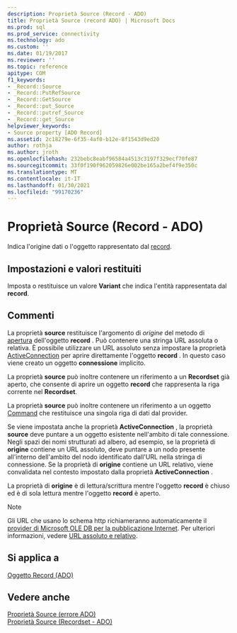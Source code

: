 ```yaml
---
description: Proprietà Source (Record - ADO)
title: Proprietà Source (record ADO) | Microsoft Docs
ms.prod: sql
ms.prod_service: connectivity
ms.technology: ado
ms.custom: ''
ms.date: 01/19/2017
ms.reviewer: ''
ms.topic: reference
apitype: COM
f1_keywords:
- _Record::Source
- _Record::PutRefSource
- _Record::GetSource
- _Record::put_Source
- _Record::putref_Source
- _Record::get_Source
helpviewer_keywords:
- Source property [ADO Record]
ms.assetid: 2c18279e-6f35-4af0-b12e-8f1543d9ed20
author: rothja
ms.author: jroth
ms.openlocfilehash: 232bebc8eabf96584a4513c3197f329ecf70fe87
ms.sourcegitcommit: 33f0f190f962059826e002be165a2bef4f9e350c
ms.translationtype: MT
ms.contentlocale: it-IT
ms.lasthandoff: 01/30/2021
ms.locfileid: "99170236"
---
```

# <a name="source-property-ado-record"></a>Proprietà Source (Record - ADO)
Indica l'origine dati o l'oggetto rappresentato dal [record](./record-object-ado.md).  
  
## <a name="settings-and-return-values"></a>Impostazioni e valori restituiti  
 Imposta o restituisce un valore **Variant** che indica l'entità rappresentata dal **record**.  
  
## <a name="remarks"></a>Commenti  
 La proprietà **source** restituisce l'argomento di *origine* del metodo di [apertura](./open-method-ado-record.md) dell'oggetto **record** . Può contenere una stringa URL assoluta o relativa. È possibile utilizzare un URL assoluto senza impostare la proprietà [ActiveConnection](./activeconnection-property-ado.md) per aprire direttamente l'oggetto **record** . In questo caso viene creato un oggetto **connessione** implicito.  
  
 La proprietà **source** può inoltre contenere un riferimento a un **Recordset** già aperto, che consente di aprire un oggetto **record** che rappresenta la riga corrente nel **Recordset**.  
  
 La proprietà **source** può inoltre contenere un riferimento a un oggetto [Command](./command-object-ado.md) che restituisce una singola riga di dati dal provider.  
  
 Se viene impostata anche la proprietà **ActiveConnection** , la proprietà **source** deve puntare a un oggetto esistente nell'ambito di tale connessione. Negli spazi dei nomi strutturati ad albero, ad esempio, se la proprietà di **origine** contiene un URL assoluto, deve puntare a un nodo presente all'interno dell'ambito del nodo identificato dall'URL nella stringa di connessione. Se la proprietà di **origine** contiene un URL relativo, viene convalidata nel contesto impostato dalla proprietà **ActiveConnection** .  
  
 La proprietà di **origine** è di lettura/scrittura mentre l'oggetto **record** è chiuso ed è di sola lettura mentre l'oggetto **record** è aperto.  
  
> [!NOTE]
>  Gli URL che usano lo schema http richiameranno automaticamente il [provider di Microsoft OLE DB per la pubblicazione Internet](../../guide/appendixes/microsoft-ole-db-provider-for-internet-publishing.md). Per ulteriori informazioni, vedere [URL assoluto e relativo](../../guide/data/absolute-and-relative-urls.md).  
  
## <a name="applies-to"></a>Si applica a  
 [Oggetto Record (ADO)](./record-object-ado.md)  
  
## <a name="see-also"></a>Vedere anche  
 [Proprietà Source (errore ADO)](./source-property-ado-error.md)   
 [Proprietà Source (Recordset - ADO)](./source-property-ado-recordset.md)